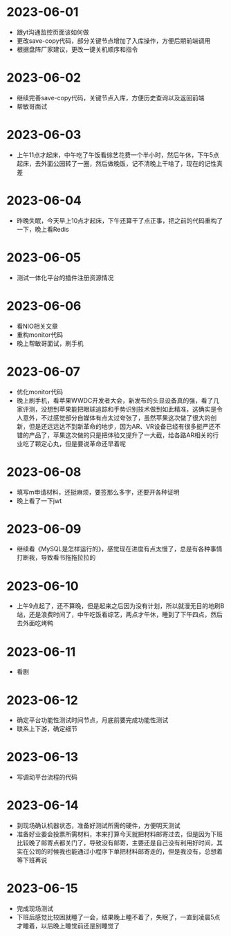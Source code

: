 # 2023-06-01
* 跟yt沟通监控页面该如何做
* 更改save-copy代码，部分关键节点增加了入库操作，方便后期前端调用
* 根据盘阵厂家建议，更改一键关机顺序和指令

# 2023-06-02
* 继续完善save-copy代码，关键节点入库，方便历史查询以及返回前端
* 帮敏哥面试

# 2023-06-03
* 上午11点才起床，中午吃了午饭看综艺花费一个半小时，然后午休，下午5点起床，去外面公园转了一圈，然后做晚饭，记不清晚上干啥了，现在的记性真差

# 2023-06-04
* 昨晚失眠，今天早上10点才起床，下午还算干了点正事，把之前的代码重构了一下，晚上看Redis

# 2023-06-05
* 测试一体化平台的插件注册资源情况

# 2023-06-06
* 看NIO相关文章
* 重构monitor代码
* 晚上帮敏哥面试，刷手机

# 2023-06-07
* 优化monitor代码
* 晚上刷手机，看苹果WWDC开发者大会，新发布的头显设备真的强，看了几家评测，没想到苹果能把眼球追踪和手势识别技术做到如此精准，这确实是令人意外，不过感觉部分自媒体有点太过夸张了，虽然苹果这次做了很大的创新，但是还远远达不到新革命的地步，因为AR、VR设备已经有很多挺严还不错的产品了，苹果这次做的只是把体验又提升了一大截，给各路AR相关的行业吃了颗定心丸，但是要说革命还早着呢

# 2023-06-08
* 填写m申请材料，还挺麻烦，要签那么多字，还要开各种证明
* 晚上看了一下jwt

# 2023-06-09
* 继续看《MySQL是怎样运行的》，感觉现在进度有点太慢了，总是有各种事情打断我，导致看书拖拖拉拉的

# 2023-06-10
* 上午9点起了，还不算晚，但是起来之后因为没有计划，所以就漫无目的地刷B站，还是浪费时间了，中午吃饭看综艺，两点才午休，睡到了下午四点，然后去外面吃烤鸭

# 2023-06-11
* 看剧

# 2023-06-12
* 确定平台功能性测试时间节点，月底前要完成功能性测试
* 联系上下游，确定细节

# 2023-06-13
* 写调动平台流程的代码

# 2023-06-14
* 到现场确认机器状态，准备好测试所需的硬件，方便明天测试
* 准备好业委会投票所需材料，本来打算今天就把材料邮寄过去，但是因为下班比较晚了邮寄点都关门了，导致没有邮寄，主要还是自己没有利用好时间，其实在公司的时候我也能通过小程序下单把材料邮寄走的，但是我没有，总想着等下班再说

# 2023-06-15
* 完成现场测试
* 下班后感觉比较困就睡了一会，结果晚上睡不着了，失眠了，一直到凌晨5点才睡着，以后晚上睡觉前还是别睡觉了